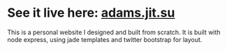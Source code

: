 See it live here:  [adams.jit.su](http://adams.jit.su)
================

This is a personal website I designed and built from scratch.  It is built with node express, using jade templates and twitter bootstrap for layout.
